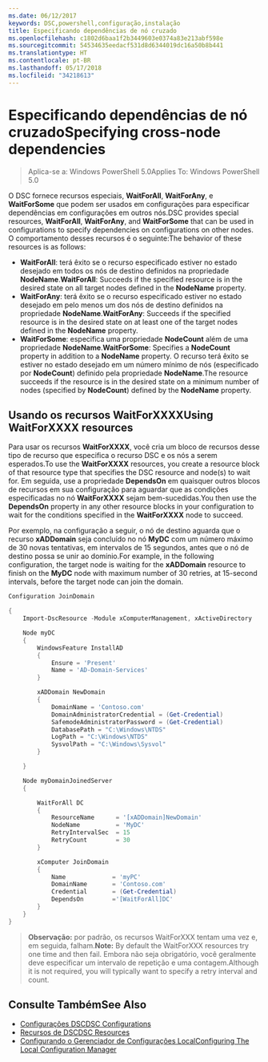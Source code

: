 ```yaml
---
ms.date: 06/12/2017
keywords: DSC,powershell,configuração,instalação
title: Especificando dependências de nó cruzado
ms.openlocfilehash: c1802d6baa1f2b3449603e0374a83e213abf598e
ms.sourcegitcommit: 54534635eedacf531d8d6344019dc16a50b8b441
ms.translationtype: HT
ms.contentlocale: pt-BR
ms.lasthandoff: 05/17/2018
ms.locfileid: "34218613"
---
```

# <a name="specifying-cross-node-dependencies"></a><span data-ttu-id="8bb1a-103">Especificando dependências de nó cruzado</span><span class="sxs-lookup"><span data-stu-id="8bb1a-103">Specifying cross-node dependencies</span></span>

> <span data-ttu-id="8bb1a-104">Aplica-se a: Windows PowerShell 5.0</span><span class="sxs-lookup"><span data-stu-id="8bb1a-104">Applies To: Windows PowerShell 5.0</span></span>

<span data-ttu-id="8bb1a-105">O DSC fornece recursos especiais, **WaitForAll**, **WaitForAny**, e **WaitForSome** que podem ser usados em configurações para especificar dependências em configurações em outros nós.</span><span class="sxs-lookup"><span data-stu-id="8bb1a-105">DSC provides special resources, **WaitForAll**, **WaitForAny**, and **WaitForSome** that can be used in configurations to specify dependencies on configurations on other nodes.</span></span> <span data-ttu-id="8bb1a-106">O comportamento desses recursos é o seguinte:</span><span class="sxs-lookup"><span data-stu-id="8bb1a-106">The behavior of these resources is as follows:</span></span>

* <span data-ttu-id="8bb1a-107">**WaitForAll**: terá êxito se o recurso especificado estiver no estado desejado em todos os nós de destino definidos na propriedade **NodeName**.</span><span class="sxs-lookup"><span data-stu-id="8bb1a-107">**WaitForAll**: Succeeds if the specified resource is in the desired state on all target nodes defined in the **NodeName** property.</span></span>
* <span data-ttu-id="8bb1a-108">**WaitForAny**: terá êxito se o recurso especificado estiver no estado desejado em pelo menos um dos nós de destino definidos na propriedade **NodeName**.</span><span class="sxs-lookup"><span data-stu-id="8bb1a-108">**WaitForAny**: Succeeds if the specified resource is in the desired state on at least one of the target nodes defined in the **NodeName** property.</span></span>
* <span data-ttu-id="8bb1a-109">**WaitForSome**: especifica uma propriedade **NodeCount** além de uma propriedade **NodeName**.</span><span class="sxs-lookup"><span data-stu-id="8bb1a-109">**WaitForSome**: Specifies a **NodeCount** property in addition to a **NodeName** property.</span></span> <span data-ttu-id="8bb1a-110">O recurso terá êxito se estiver no estado desejado em um número mínimo de nós (especificado por **NodeCount**) definido pela propriedade **NodeName**.</span><span class="sxs-lookup"><span data-stu-id="8bb1a-110">The resource succeeds if the resource is in the desired state on a minimum number of nodes (specified by **NodeCount**) defined by the **NodeName** property.</span></span>

## <a name="using-waitforxxxx-resources"></a><span data-ttu-id="8bb1a-111">Usando os recursos WaitForXXXX</span><span class="sxs-lookup"><span data-stu-id="8bb1a-111">Using WaitForXXXX resources</span></span>

<span data-ttu-id="8bb1a-112">Para usar os recursos **WaitForXXXX**, você cria um bloco de recursos desse tipo de recurso que especifica o recurso DSC e os nós a serem esperados.</span><span class="sxs-lookup"><span data-stu-id="8bb1a-112">To use the **WaitForXXXX** resources, you create a resource block of that resource type that specifies the DSC resource and node(s) to wait for.</span></span> <span data-ttu-id="8bb1a-113">Em seguida, use a propriedade **DependsOn** em quaisquer outros blocos de recursos em sua configuração para aguardar que as condições especificadas no nó **WaitForXXXX** sejam bem-sucedidas.</span><span class="sxs-lookup"><span data-stu-id="8bb1a-113">You then use the **DependsOn** property in any other resource blocks in your configuration to wait for the conditions specified in the **WaitForXXXX** node to succeed.</span></span>

<span data-ttu-id="8bb1a-114">Por exemplo, na configuração a seguir, o nó de destino aguarda que o recurso **xADDomain** seja concluído no nó **MyDC** com um número máximo de 30 novas tentativas, em intervalos de 15 segundos, antes que o nó de destino possa se unir ao domínio.</span><span class="sxs-lookup"><span data-stu-id="8bb1a-114">For example, in the following configuration, the target node is waiting for the **xADDomain** resource to finish on the **MyDC** node with maximum number of 30 retries, at 15-second intervals, before the target node can join the domain.</span></span>

```powershell
Configuration JoinDomain

{
    Import-DscResource -Module xComputerManagement, xActiveDirectory

    Node myDC
    {
        WindowsFeature InstallAD
        {
            Ensure = 'Present'
            Name = 'AD-Domain-Services'
        }

        xADDomain NewDomain
        {
            DomainName = 'Contoso.com'
            DomainAdministratorCredential = (Get-Credential)
            SafemodeAdministratorPassword = (Get-Credential)
            DatabasePath = "C:\Windows\NTDS"
            LogPath = "C:\Windows\NTDS"
            SysvolPath = "C:\Windows\Sysvol"
        }

    }

    Node myDomainJoinedServer
    {

        WaitForAll DC
        {
            ResourceName      = '[xADDomain]NewDomain'
            NodeName          = 'MyDC'
            RetryIntervalSec  = 15
            RetryCount        = 30
        }

        xComputer JoinDomain
        {
            Name             = 'myPC'
            DomainName       = 'Contoso.com'
            Credential       = (Get-Credential)
            DependsOn        ='[WaitForAll]DC'
        }
    }
}
```

><span data-ttu-id="8bb1a-115">**Observação:** por padrão, os recursos WaitForXXX tentam uma vez e, em seguida, falham.</span><span class="sxs-lookup"><span data-stu-id="8bb1a-115">**Note:** By default the WaitForXXX resources try one time and then fail.</span></span> <span data-ttu-id="8bb1a-116">Embora não seja obrigatório, você geralmente deve especificar um intervalo de repetição e uma contagem.</span><span class="sxs-lookup"><span data-stu-id="8bb1a-116">Although it is not required, you will typically want to specify a retry interval and count.</span></span>

## <a name="see-also"></a><span data-ttu-id="8bb1a-117">Consulte Também</span><span class="sxs-lookup"><span data-stu-id="8bb1a-117">See Also</span></span>
* [<span data-ttu-id="8bb1a-118">Configurações DSC</span><span class="sxs-lookup"><span data-stu-id="8bb1a-118">DSC Configurations</span></span>](configurations.md)
* [<span data-ttu-id="8bb1a-119">Recursos de DSC</span><span class="sxs-lookup"><span data-stu-id="8bb1a-119">DSC Resources</span></span>](resources.md)
* [<span data-ttu-id="8bb1a-120">Configurando o Gerenciador de Configurações Local</span><span class="sxs-lookup"><span data-stu-id="8bb1a-120">Configuring The Local Configuration Manager</span></span>](metaConfig.md)
